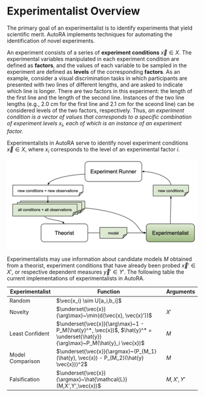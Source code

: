 # Experimentalist Overview

The primary goal of an experimentalist is to identify experiments that yield 
scientific merit. AutoRA implements techniques for automating the identification 
of novel experiments.

An experiment consists of a series of **experiment conditions** $\vec{x} \in X$. 
The experimental variables manipulated in each experiment condition 
are defined as **factors**, and the values of each variable to be sampled 
in the experiment are defined as **levels** of the corresponding **factors**. 
As an example, consider a visual discrimination tasks in which participants are presented
with two lines of different lengths, and are asked to indicate which line is longer.
There are two factors in this experiment: the length of the first line and 
the length of the second line. Instances of the two line lengths 
(e.g., 2.0 cm for the first line and 2.1 cm for the sceond line) 
can be considered levels of the two factors, respectively. Thus, *an experiment condition is a vector of values that
corresponds to a specific combination of experiment levels $x_i$, 
each of which is an instance of an experiment factor.*

Experimentalists in AutoRA serve to identify novel 
experiment conditions $\vec{x} \in X$, where $x_i$ corresponds 
to the level of an experimental factor $i$.

![Overview](../img/experimentalist.png)

Experimentalists may use information about candidate models $M$ obtained from a theorist, 
experiment conditions that have already been probed $\vec{x}' \in X'$, or 
respective dependent measures $\vec{y}' \in Y'$. The following table the current implementations 
of experimentalists in AutoRA.

| Experimentalist  | Function                                                                                                                      | Arguments  |
|------------------|-------------------------------------------------------------------------------------------------------------------------------|------------|
| Random           | $\vec{x_i} \sim U[a_i,b_i]$                                                                                                   |            |
| Novelty          | $\underset{\vec{x}}{\arg\max}~\min(d(\vec{x}, \vec{x}'))$                                                                     | $X'$       |
| Least Confident  | $\underset{\vec{x}}{\arg\max}~1 - P_M(\hat{y}^*, \vec{x})$, $\hat{y}^* = \underset{\hat{y}}{\arg\max}~P_M(\hat{y}_i \vec{x})$ | $M$        |
| Model Comparison | $\underset{\vec{x}}{\argmax}~(P_{M_1}(\hat{y}, \vec{x}) - P_{M_2}(\hat{y} \vec{x}))^2$                                        | $M$        |
| Falsification    | $\underset{\vec{x}}{\argmax}~\hat{\mathcal{L}}(M,X',Y',\vec{x})$                                                              | $M, X', Y'$ |




